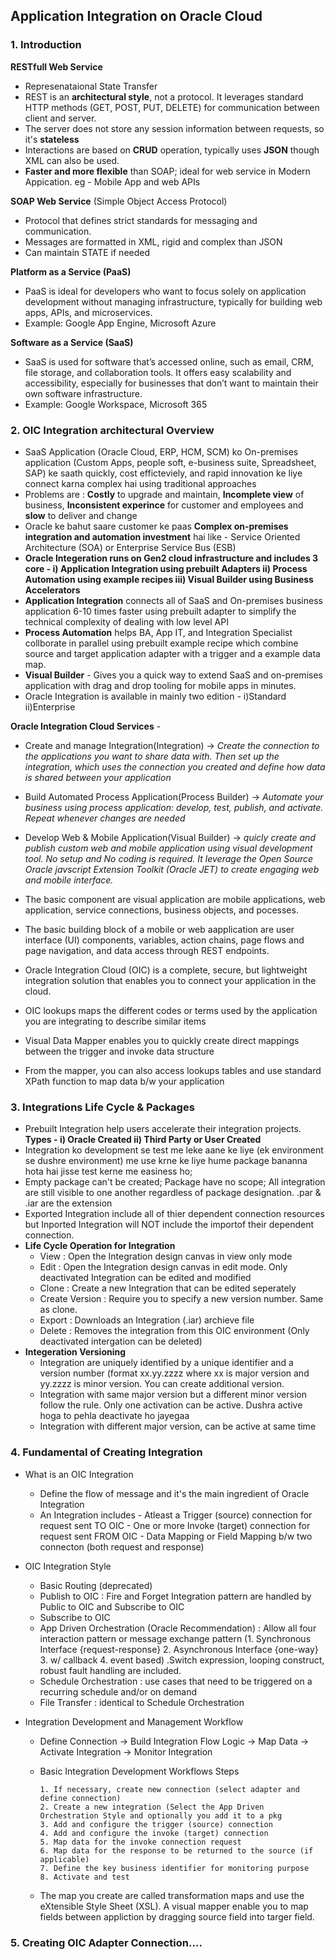 ## Application Integration on Oracle Cloud

### 1. Introduction

**RESTfull Web Service**
- Represenataional State Transfer
- REST is an **architectural style**, not a protocol. It leverages standard HTTP methods (GET, POST, PUT, DELETE) for communication between client and server.
- The server does not store any session information between requests, so it's **stateless**
- Interactions are based on **CRUD** operation, typically uses **JSON** though XML can also be used.
- **Faster and more flexible** than SOAP; ideal for web service in Modern Appication. eg - Mobile App and web APIs

**SOAP Web Service** (Simple Object Access Protocol)
- Protocol that defines strict standards for messaging and communication.
- Messages are formatted in XML, rigid and complex than JSON
- Can maintain STATE if needed

**Platform as a Service (PaaS)**
- PaaS is ideal for developers who want to focus solely on application development without managing infrastructure, typically for building web apps, APIs, and microservices.
- Example: Google App Engine, Microsoft Azure

**Software as a Service (SaaS)**
- SaaS is used for software that’s accessed online, such as email, CRM, file storage, and collaboration tools. It offers easy scalability and accessibility, especially for businesses that don’t want to maintain their own software infrastructure.
- Example: Google Workspace, Microsoft 365


### 2. OIC Integration architectural Overview

- SaaS Application (Oracle Cloud, ERP, HCM, SCM) ko On-premises application (Custom Apps, people soft, e-business suite, Spreadsheet, SAP) ke saath quickly, cost efficteviely, and rapid innovation ke liye connect karna complex hai using traditional approaches
- Problems are : **Costly** to upgrade and maintain, **Incomplete view** of business, **Inconsistent experince** for customer and employees and **slow** to deliver and change
- Oracle ke bahut saare customer ke paas **Complex on-premises integration and automation investment** hai like - Service Oriented Architecture (SOA) or Enterprise Service Bus (ESB)
- **Oracle Integeration runs on Gen2 cloud infrastructure and includes 3 core - i) Application Integration using prebuilt Adapters  ii) Process Automation using example recipes  iii) Visual Builder using Business Accelerators**
- **Application Integration** connects all of SaaS and On-premises business application 6-10 times faster using prebuilt adapter to simplify the technical complexity of dealing with low level API
- **Process Automation** helps BA, App IT, and Integration Specialist collborate in parallel using prebuilt example recipe which combine source and target application adapter with a trigger and a example data map.
- **Visual Builder** - Gives you a quick way to extend SaaS and on-premises application with drag and drop tooling for mobile apps in minutes.
- Oracle Integration is available in mainly two edition - i)Standard ii)Enterprise

**Oracle Integration Cloud Services** - 
- Create and manage Integration(Integration) -> *Create the connection to the applications you want to share data with. Then set up the integration, which uses the connection you created and define how data is shared between your application*
- Build Automated Process Application(Process Builder) -> *Automate your business using process application: develop, test, publish, and activate. Repeat whenever changes are needed*
- Develop Web & Mobile Application(Visual Builder) -> *quicly create and publish custom web and mobile application using visual development tool. No setup and No coding is required. It leverage the Open Source Oracle javscript Extension Toolkit (Oracle JET) to create engaging web and mobile interface.*

- The basic component are visual application are mobile applications, web application, service connections, business objects, and pocesses.
- The basic building block of a mobile or web aapplication are user interface (UI) components, variables, action chains, page flows and page navigation, and data access through REST endpoints.
- Oracle Integration Cloud (OIC) is a complete, secure, but lightweight integration solution that enables you to connect your application in the cloud.
- OIC lookups maps the different codes or terms used by the application you are integrating to describe similar items
- Visual Data Mapper enables you to quickly create direct mappings between the trigger and invoke data structure
- From the mapper, you can also access lookups tables and use standard XPath function to map data b/w your application


### 3. Integrations Life Cycle & Packages

- Prebuilt Integration help users accelerate their integration projects. **Types - i) Oracle Created ii) Third Party or User Created**
- Integration ko development se test me leke aane ke liye (ek environment se dushre environment) me use krne ke liye hume package bananna hota hai jisse test kerne me easiness ho;
- Empty package can't be created; Package have no scope; All integration are still visible to one another regardless of package designation. .par & .iar are the extension
- Exported Integration include all of thier dependent connection resources but Inported Integration will NOT include the importof their dependent connection.
- **Life Cycle Operation for Integration**
    - View : Open the Integration design canvas in view only mode
    - Edit : Open the Integration design canvas in edit mode. Only deactivated Integration can 
             be edited and modified
    - Clone : Create a new Integration that can be edited seperately
    - Create Version : Require you to specify a new version number. Same as clone.
    - Export : Downloads an Integration (.iar) archieve file
    - Delete : Removes the integration from this OIC environment (Only deactivated intergation can be deleted)
- **Integeration Versioning**
    - Integration are uniquely identified by a unique identifier and a version number (format xx.yy.zzzz where xx is major version and yy.zzzz is minor version. You can create additional version.
    - Integration with same major version but a different minor version follow the rule. Only one activation can be active. Dushra active hoga to pehla deactivate ho jayegaa
    - Integration with different major version, can be active at same time
 

### 4. Fundamental of Creating Integration

- What is an OIC Integration
    - Define the flow of message and it's the main ingredient of Oracle Integration
    - An Integration includes 
          - Atleast a Trigger (source) connection for request sent TO OIC
          - One or more Invoke (target) connection for request sent FROM OIC
          - Data Mapping or Field Mapping b/w two connecton (both request and response)
- OIC Integration Style
    - Basic Routing (deprecated)
    - Publish to OIC : Fire and Forget Integration pattern are handled by Public to OIC and Subscribe to OIC
    - Subscribe to OIC
    - App Driven Orchestration (Oracle Recommendation) : Allow all four interaction pattern or message exchange pattern (1. Synchronous Interface {request-response} 2. Asynchronous Interface {one-way} 3. w/ callback 4. event based)
      .Switch expression, looping construct, robust fault handling are included.
    - Schedule Orchestration : use cases that need to be triggered on a recurring schedule and/or on demand
    - File Transfer : identical to Schedule Orchestration

- Integration Development and Management Workflow
    - Define Connection -> Build Integration Flow Logic -> Map Data -> Activate Integration -> Monitor Integration
    - Basic Integration Development Workflows Steps
      
          1. If necessary, create new connection (select adapter and define connection)
          2. Create a new integration (Select the App Driven Orchestration Style and optionally you add it to a pkg
          3. Add and configure the trigger (source) connection
          4. Add and configure the invoke (target) connection
          5. Map data for the invoke connection request
          6. Map data for the response to be returned to the source (if applicable)
          7. Define the key business identifier for monitoring purpose
          8. Activate and test
    - The map you create are called transformation maps and use the eXtensible Style Sheet (XSL). A visual mapper enable you to map fields between appliction by dragging source field into targer field.
 
### 5. Creating OIC Adapter Connection....



